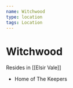 ```yaml
---
name: Witchwood
type: location
tags: Location
---
```


# Witchwood 
Resides in [[Elsir Vale]]
- Home of The Keepers